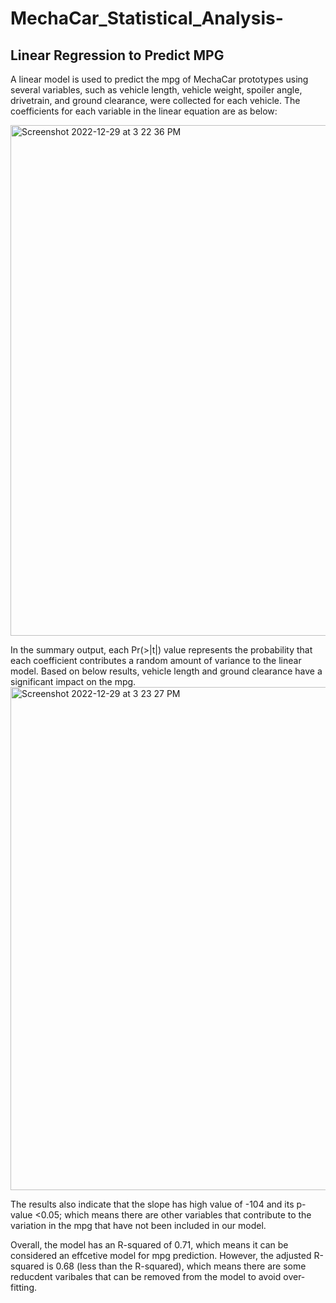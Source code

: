 # MechaCar_Statistical_Analysis-

## Linear Regression to Predict MPG

 A linear model is used to predict the mpg of MechaCar prototypes using several variables, such as vehicle length, vehicle weight, spoiler angle, drivetrain, and ground clearance, were collected for each vehicle. The coefficients for each variable in the linear equation are as below:

<img width="817" alt="Screenshot 2022-12-29 at 3 22 36 PM" src="https://user-images.githubusercontent.com/48078471/210020473-1c5b2f63-316a-4dd8-8a61-cd54799e6ece.png">

In the summary output, each Pr(>|t|) value represents the probability that each coefficient contributes a random amount of variance to the linear model. Based on below results, vehicle length and ground clearance have a significant impact on the mpg. 
<img width="805" alt="Screenshot 2022-12-29 at 3 23 27 PM" src="https://user-images.githubusercontent.com/48078471/210020488-fe0fcdb1-4ec8-4bab-875b-5bc1f9f2f01b.png">

The results also indicate that the slope has high value of -104 and its p-value <0.05; which means there are other variables that contribute to the variation in the mpg that have not been included in our model. 

Overall, the model has an R-squared of 0.71, which means it can be considered an effcetive model for mpg prediction. However, the adjusted R-squared is 0.68 (less than the R-squared), which means there are some reducdent varibales that can be removed from the model to avoid over-fitting.

